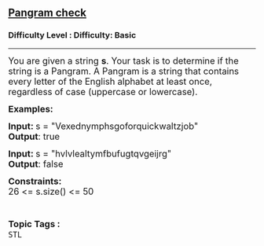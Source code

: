 <h2><a href="https://www.geeksforgeeks.org/problems/pangram-check--155158/1?page=3&difficulty=Basic,Easy&status=unsolved&sortBy=latest">Pangram check</a></h2><h3>Difficulty Level : Difficulty: Basic</h3><hr><div class="problems_problem_content__Xm_eO"><p><span style="font-size: 18px;">You are given a string <strong>s</strong>. Your task is to determine if the string is a Pangram. </span><span style="font-size: 18px;">A Pangram is a string that contains every letter of the English alphabet at least once, regardless of case (uppercase or lowercase).</span></p>
<p><span style="font-size: 18px;"><strong>Examples:</strong></span></p>
<p><span style="font-size: 18px;"><strong> Input:&nbsp;</strong>s = "Vexednymphsgoforquickwaltzjob"<br></span><span style="font-size: 18px;"><strong>Output</strong>: true</span></p>
<p><span style="font-size: 18px;"><strong>Input:&nbsp;</strong>s = "hvlvlealtymfbufugtqvgeijrg"<br><strong>Output</strong>: false</span></p>
<p><strong style="font-size: 18px;">Constraints:</strong><br style="font-size: 18px;"><span style="font-size: 18px;">26 &lt;= s.size() &lt;= 50</span></p></div><br><p><span style=font-size:18px><strong>Topic Tags : </strong><br><code>STL</code>&nbsp;